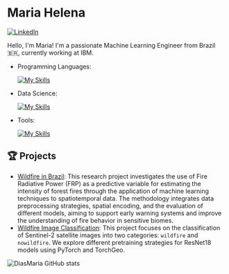 # Maria Helena

[![LinkedIn](https://img.shields.io/badge/LinkedIn-[MariaHelena]-blue?logo=linkedin)](https://www.linkedin.com/in/mariahelenass)

Hello, I'm Maria! I'm a passionate Machine Learning Engineer from Brazil 🇧🇷, currently working at IBM.

- Programming Languages: 

    [![My Skills](https://skillicons.dev/icons?i=c,python)](https://skillicons.dev)
  
- Data Science: 

    [![My Skills](https://skillicons.dev/icons?i=tensorflow,pytorch,sklearn,anaconda,sqlite)](https://skillicons.dev)
  
- Tools:

    [![My Skills](https://skillicons.dev/icons?i=kubernetes,docker,azure,googlecloud,redhat,linux,git,github,gitlab,jenkins,aws,prometheus,grafana)](https://skillicons.dev)


## 🏆 Projects 

- [Wildfire in Brazil](https://github.com/mariahelenass/Wildfire-Brazil): This research project investigates the use of Fire Radiative Power (FRP) as a predictive variable for estimating the intensity of forest fires through the application of machine learning techniques to spatiotemporal data. The methodology integrates data preprocessing strategies, spatial encoding, and the evaluation of different models, aiming to support early warning systems and improve the understanding of fire behavior in sensitive biomes.
- [Wildfire Image Classification](https://github.com/mariahelenass/Computer-Vision): This project focuses on the classification of Sentinel-2 satellite images into two categories: `wildfire` and `nowildfire`. We explore different pretraining strategies for ResNet18 models using PyTorch and TorchGeo.


![DiasMaria GitHub stats](https://github-readme-stats.vercel.app/api?username=mariahelenass&show_icons=true&theme=merko)
